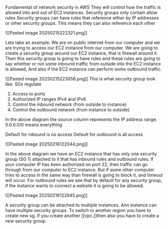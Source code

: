 Fundamental of network security in AWS
They will control how the traffic is allowed into and out of EC2 instances.
Security groups only contain allow rules
Security groups can have rules that reference either by IP addresses or other security groups. 
This means they can also reference each other

![[Pasted image 20250215222321.png]]

Lets take an example:
We are on public internet from our computer and we are trying to access our EC2 instance from our computer. We are going to create a security group around our EC2 instance, that is firewall around it. Then this security group is going to have rules and these rules are going to say whether or not some inbound traffic from outside into the EC2 instance is allowed, And also if the EC2 instance can perform some outbound traffic. 

![[Pasted image 20250215223056.png]]
This is what security group look like.
SGs regulate
1. Access to ports
2. Authorized IP ranges IPv4 and IPv6 
3. Control the inbound network (from outside to instance)
4. Control the outbound network (from instance to outside)

In the above diagram the source column represents the IP address range. 0.0.0.0/0 means everything

Default for inbound is no access
Default for outbound is all access

![[Pasted image 20250216122044.png]]

In the above diagram we have an EC2 instance that has only one security group (SG 1) attached to it that has inbound rules and outbound rules.
If your computer IP has been authorized on port 22, then traffic can go through from our computer to EC2 instance. But if some other computer tries to access in the same way than firewall is going to block it, and timeout will occur.
For outbound rules we see that by default for any security group, if the instance wants to connect a website it is going to be allowed.


![[Pasted image 20250216122845.png]]

A security group can be attached to multiple instances.
Ann instance can have multiple security groups.
To switch to another region you have to create new sg. If you create another [[vpc.]]then also you have to create a new security group.
